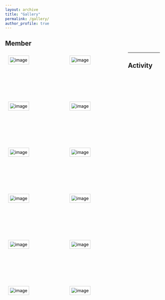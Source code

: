 ```yaml
---
layout: archive
title: "Gallery"
permalink: /gallery/
author_profile: true
---
```

<style type="text/css">
.gallery {
	list-style: none;
	margin: 0;
	padding: 0;
}
.gallery li {
	padding: 10px;
	margin: 0;
	float: left;
	position: relative;
	width: 180px;
	height: 130px;
}
.gallery img {
	background: #fff;
	border: solid 1px #ccc;
	padding: 5px;
}
.gallery li:hover img {
	border-color: #999;
}
.gallery em {
	width: 102px;
	background: url(/images/bubble.gif) no-repeat;
	padding: 3px 0 6px;
	display: none;
	position: absolute;
	top: -2px;
	left: 50px;
	font-style: normal;
	text-align: center;
	color: blue;
}
.gallery a {
	text-decoration: none;
	color: #000;
}
.gallery a:hover em {
	display: block;
}
</style>

## Member
<div>
	<ul class="gallery">
		<li><a href="#"><em>Abstract</em><img src="/images/Myphoto.jpg" alt="image" /></a></li>
		<li><a href="#"><em>Ab</em><img src="/images/bio-photo.jpg" alt="image" /></a></li>
		<li><a href="#"><em>Abs</em><img src="/images/foo-bar-identity.jpg" alt="image" /></a></li>
		<li><a href="#"><em>Abst</em><img src="/images/Myphoto.jpg" alt="image" /></a></li>
		<li><a href="#"><em>Abst</em><img src="/images/Myphoto.jpg" alt="image" /></a></li>
		<li><a href="#"><em>Abst</em><img src="/images/Myphoto.jpg" alt="image" /></a></li>
	</ul>
</div>  

---

## Activity
<div>
<ul class="gallery">
	<li><a href="#"><em>Abstract</em><img src="/images/Myphoto.jpg" alt="image" /></a></li>
	<li><a href="#"><em>Ab</em><img src="/images/bio-photo.jpg" alt="image" /></a></li>
	<li><a href="#"><em>Abs</em><img src="/images/foo-bar-identity.jpg" alt="image" /></a></li>
	<li><a href="#"><em>Abst</em><img src="/images/Myphoto.jpg" alt="image" /></a></li>
	<li><a href="#"><em>Abst</em><img src="/images/Myphoto.jpg" alt="image" /></a></li>
	<li><a href="#"><em>Abst</em><img src="/images/Myphoto.jpg" alt="image" /></a></li>
</ul>
</div>
